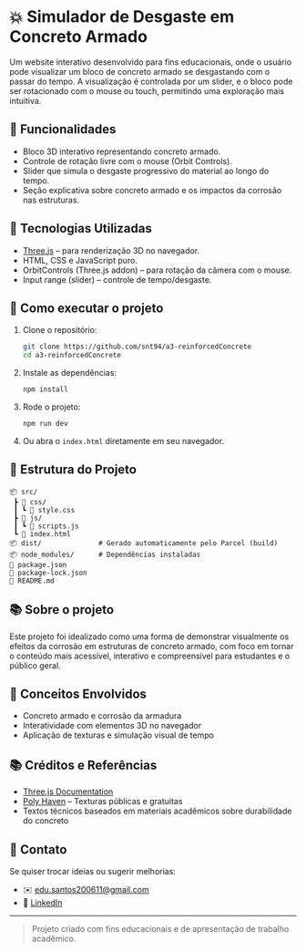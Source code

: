 # 💥 Simulador de Desgaste em Concreto Armado

Um website interativo desenvolvido para fins educacionais, onde o usuário pode visualizar um bloco de concreto armado se desgastando com o passar do tempo. A visualização é controlada por um slider, e o bloco pode ser rotacionado com o mouse ou touch, permitindo uma exploração mais intuitiva.

## 🧱 Funcionalidades

- Bloco 3D interativo representando concreto armado.
- Controle de rotação livre com o mouse (Orbit Controls).
- Slider que simula o desgaste progressivo do material ao longo do tempo.
- Seção explicativa sobre concreto armado e os impactos da corrosão nas estruturas.

## 💠 Tecnologias Utilizadas

- [Three.js](https://threejs.org/) – para renderização 3D no navegador.
- HTML, CSS e JavaScript puro.
- OrbitControls (Three.js addon) – para rotação da câmera com o mouse.
- Input range (slider) – controle de tempo/desgaste.

## 🚀 Como executar o projeto

1. Clone o repositório:
   ```bash
   git clone https://github.com/snt94/a3-reinforcedConcrete
   cd a3-reinforcedConcrete
   ```

2. Instale as dependências:
   ```bash
   npm install
   ```

3. Rode o projeto:
   ```bash
   npm run dev
   ```

4. Ou abra o `index.html` diretamente em seu navegador.

## 📂 Estrutura do Projeto

```
📦 src/
 ┣ 📂 css/
 ┃ ┗ 📄 style.css
 ┣ 📂 js/
 ┃ ┗ 📄 scripts.js
 ┗ 📄 index.html
📦 dist/              # Gerado automaticamente pelo Parcel (build)
📦 node_modules/      # Dependências instaladas
📄 package.json
📄 package-lock.json
📄 README.md
```

## 📚 Sobre o projeto

Este projeto foi idealizado como uma forma de demonstrar visualmente os efeitos da corrosão em estruturas de concreto armado, com foco em tornar o conteúdo mais acessível, interativo e compreensível para estudantes e o público geral.

## 🧠 Conceitos Envolvidos

- Concreto armado e corrosão da armadura
- Interatividade com elementos 3D no navegador
- Aplicação de texturas e simulação visual de tempo

## 📚 Créditos e Referências

- [Three.js Documentation](https://threejs.org/docs/)
- [Poly Haven](https://polyhaven.com) – Texturas públicas e gratuitas
- Textos técnicos baseados em materiais acadêmicos sobre durabilidade do concreto

## 📩 Contato

Se quiser trocar ideias ou sugerir melhorias:
- ✉️ edu.santos200611@gmail.com
- 💼 [LinkedIn](https://www.linkedin.com/in/eduardo-luis-de-andrade-santos)

---

> Projeto criado com fins educacionais e de apresentação de trabalho acadêmico.